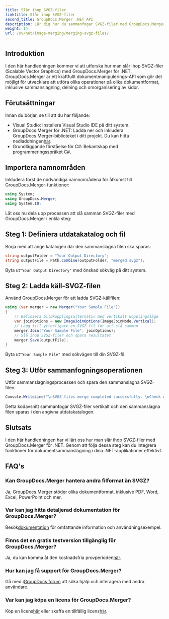 ```yaml
---
title: Slår ihop SVGZ-filer
linktitle: Slår ihop SVGZ-filer
second_title: GroupDocs.Merger .NET API
description: Lär dig hur du sammanfogar SVGZ-filer med GroupDocs.Merger för .NET med denna steg-för-steg handledning. Förbättra dina färdigheter i dokumenthantering.
weight: 14
url: /sv/net/image-merging/merging-svgz-files/
---
```

## Introduktion
I den här handledningen kommer vi att utforska hur man slår ihop SVGZ-filer (Scalable Vector Graphics) med GroupDocs.Merger för .NET. GroupDocs.Merger är ett kraftfullt dokumentmanipulerings-API som gör det möjligt för utvecklare att utföra olika operationer på olika dokumentformat, inklusive sammanslagning, delning och omorganisering av sidor.
## Förutsättningar
Innan du börjar, se till att du har följande:
- Visual Studio: Installera Visual Studio IDE på ditt system.
-  GroupDocs.Merger för .NET: Ladda ner och inkludera GroupDocs.Merger-biblioteket i ditt projekt. Du kan hitta nedladdningen[här](https://releases.groupdocs.com/merger/net/).
- Grundläggande förståelse för C#: Bekantskap med programmeringsspråket C#.

## Importera namnområden
Inkludera först de nödvändiga namnområdena för åtkomst till GroupDocs.Merger-funktioner:
```csharp
using System; 
using GroupDocs.Merger;
using System.IO;
```

Låt oss nu dela upp processen att slå samman SVGZ-filer med GroupDocs.Merger i enkla steg:
## Steg 1: Definiera utdatakatalog och fil
Börja med att ange katalogen där den sammanslagna filen ska sparas:
```csharp
string outputFolder = "Your Output Directory";
string outputFile = Path.Combine(outputFolder, "merged.svgz");
```
 Byta ut`"Your Output Directory"` med önskad sökväg på ditt system.
## Steg 2: Ladda käll-SVGZ-filen
Använd GroupDocs.Merger för att ladda SVGZ-källfilen:
```csharp
using (var merger = new Merger("Your Sample File"))
{
    // Definiera bildkopplingsalternativ med vertikalt kopplingsläge
    var joinOptions = new ImageJoinOptions(ImageJoinMode.Vertical);
    // Lägg till ytterligare en SVGZ-fil för att slå samman
    merger.Join("Your Sample File", joinOptions);
    // Slå ihop SVGZ-filer och spara resultatet
    merger.Save(outputFile);
}
```
 Byta ut`"Your Sample File"` med sökvägen till din SVGZ-fil.
## Steg 3: Utför sammanfogningsoperationen
Utför sammanslagningsprocessen och spara den sammanslagna SVGZ-filen:
```csharp
Console.WriteLine("\nSVGZ files merge completed successfully. \nCheck output in {0}", outputFolder);
```
Detta kodavsnitt sammanfogar SVGZ-filer vertikalt och den sammanslagna filen sparas i den angivna utdatakatalogen.

## Slutsats
I den här handledningen har vi lärt oss hur man slår ihop SVGZ-filer med GroupDocs.Merger för .NET. Genom att följa dessa steg kan du integrera funktioner för dokumentsammanslagning i dina .NET-applikationer effektivt.

## FAQ's
### Kan GroupDocs.Merger hantera andra filformat än SVGZ?
Ja, GroupDocs.Merger stöder olika dokumentformat, inklusive PDF, Word, Excel, PowerPoint och mer.
### Var kan jag hitta detaljerad dokumentation för GroupDocs.Merger?
 Besök[dokumentation](https://tutorials.groupdocs.com/merger/net/) för omfattande information och användningsexempel.
### Finns det en gratis testversion tillgänglig för GroupDocs.Merger?
 Ja, du kan komma åt den kostnadsfria provperioden[här](https://releases.groupdocs.com/).
### Hur kan jag få support för GroupDocs.Merger?
 Gå med i[GroupDocs forum](https://forum.groupdocs.com/c/merger/32) att söka hjälp och interagera med andra användare.
### Var kan jag köpa en licens för GroupDocs.Merger?
 Köp en licens[här](https://purchase.groupdocs.com/buy) eller skaffa en tillfällig licens[här](https://purchase.groupdocs.com/temporary-license/).